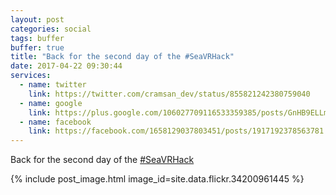 ```yaml
---
layout: post
categories: social
tags: buffer
buffer: true
title: "Back for the second day of the #SeaVRHack"
date: 2017-04-22 09:30:44
services: 
  - name: twitter
    link: https://twitter.com/cramsan_dev/status/855821242380759040
  - name: google
    link: https://plus.google.com/106027709116533359385/posts/GnHB9ELLmCD
  - name: facebook
    link: https://facebook.com/1658129037803451/posts/1917192378563781
---
```


Back for the second day of the <a href="https://twitter.com/#!/search?q=%23SeaVRHack" title="#SeaVRHack" class="hashtag" rel="external nofollow" target="_blank">#SeaVRHack</a>

{% include post_image.html image_id=site.data.flickr.34200961445 %}
